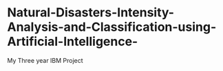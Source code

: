 # Natural-Disasters-Intensity-Analysis-and-Classification-using-Artificial-Intelligence-
My Three year IBM Project 
